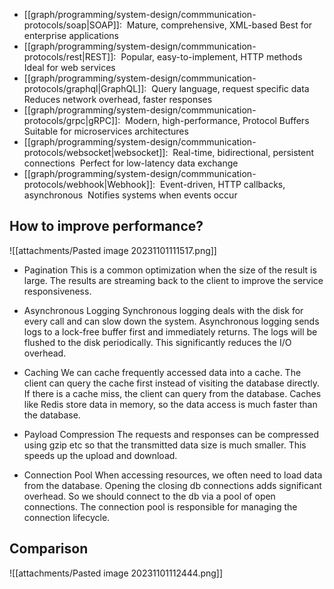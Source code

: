 - [[graph/programming/system-design/commmunication-protocols/soap|SOAP]]: 
Mature, comprehensive, XML-based
Best for enterprise applications 
- [[graph/programming/system-design/commmunication-protocols/rest|REST]]: 
Popular, easy-to-implement, HTTP methods 
Ideal for web services 
- [[graph/programming/system-design/commmunication-protocols/graphql|GraphQL]]: 
Query language, request specific data 
Reduces network overhead, faster responses 
- [[graph/programming/system-design/commmunication-protocols/grpc|gRPC]]: 
Modern, high-performance, Protocol Buffers 
Suitable for microservices architectures 
- [[graph/programming/system-design/commmunication-protocols/websocket|websocket]]: 
Real-time, bidirectional, persistent connections 
Perfect for low-latency data exchange 
- [[graph/programming/system-design/commmunication-protocols/webhook|Webhook]]: 
Event-driven, HTTP callbacks, asynchronous 
Notifies systems when events occur
## How to improve performance?
![[attachments/Pasted image 20231101111517.png]]
- Pagination
This is a common optimization when the size of the result is large. The results are streaming back to the client to improve the service responsiveness.

- Asynchronous Logging
Synchronous logging deals with the disk for every call and can slow down the system. Asynchronous logging sends logs to a lock-free buffer first and immediately returns. The logs will be flushed to the disk periodically. This significantly reduces the I/O overhead.

- Caching
We can cache frequently accessed data into a cache. The client can query the cache first instead of visiting the database directly. If there is a cache miss, the client can query from the database. Caches like Redis store data in memory, so the data access is much faster than the database.

- Payload Compression
The requests and responses can be compressed using gzip etc so that the transmitted data size is much smaller. This speeds up the upload and download.

- Connection Pool
When accessing resources, we often need to load data from the database. Opening the closing db connections adds significant overhead. So we should connect to the db via a pool of open connections. The connection pool is responsible for managing the connection lifecycle.

## Comparison


![[attachments/Pasted image 20231101112444.png]]